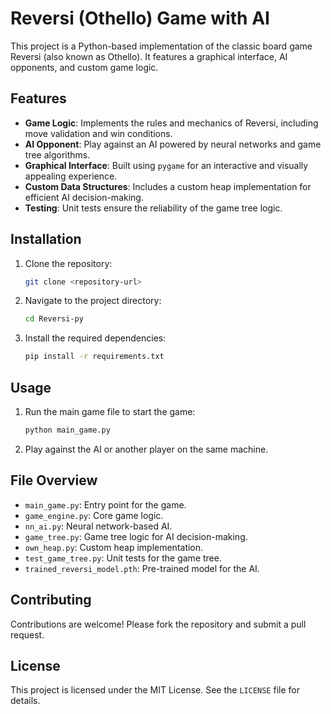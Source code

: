 # Reversi (Othello) Game with AI

This project is a Python-based implementation of the classic board game Reversi (also known as Othello). It features a graphical interface, AI opponents, and custom game logic.

## Features

- **Game Logic**: Implements the rules and mechanics of Reversi, including move validation and win conditions.
- **AI Opponent**: Play against an AI powered by neural networks and game tree algorithms.
- **Graphical Interface**: Built using `pygame` for an interactive and visually appealing experience.
- **Custom Data Structures**: Includes a custom heap implementation for efficient AI decision-making.
- **Testing**: Unit tests ensure the reliability of the game tree logic.

## Installation

1. Clone the repository:
   ```bash
   git clone <repository-url>
   ```
2. Navigate to the project directory:
   ```bash
   cd Reversi-py
   ```
3. Install the required dependencies:
   ```bash
   pip install -r requirements.txt
   ```

## Usage

1. Run the main game file to start the game:
   ```bash
   python main_game.py
   ```
2. Play against the AI or another player on the same machine.

## File Overview

- `main_game.py`: Entry point for the game.
- `game_engine.py`: Core game logic.
- `nn_ai.py`: Neural network-based AI.
- `game_tree.py`: Game tree logic for AI decision-making.
- `own_heap.py`: Custom heap implementation.
- `test_game_tree.py`: Unit tests for the game tree.
- `trained_reversi_model.pth`: Pre-trained model for the AI.

## Contributing

Contributions are welcome! Please fork the repository and submit a pull request.

## License

This project is licensed under the MIT License. See the `LICENSE` file for details.